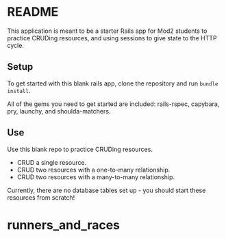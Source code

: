 # README

This application is meant to be a starter Rails app for Mod2 students to practice CRUDing resources, and using sessions to give state to the HTTP cycle.

## Setup

To get started with this blank rails app, clone the repository and run `bundle install`.  

All of the gems you need to get started are included: rails-rspec, capybara, pry, launchy, and shoulda-matchers.

## Use

Use this blank repo to practice CRUDing resources.
* CRUD a single resource.
* CRUD two resources with a one-to-many relationship.
* CRUD two resources with a many-to-many relationship.

Currently, there are no database tables set up - you should start these resources from scratch!
# runners_and_races
